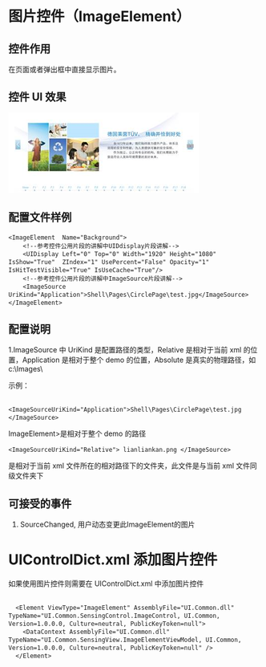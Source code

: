 # **图片控件**（**ImageElement**）

## 控件作用

在页面或者弹出框中直接显示图片。

## 控件 UI 效果

![Placeholder](../images/imageelement_1.png)

## 配置文件样例

```
<ImageElement  Name="Background">
    <!--参考控件公用片段的讲解中UIDdisplay片段讲解-->
    <UIDisplay Left="0" Top="0" Width="1920" Height="1080" IsShow="True"  ZIndex="1" UsePercent="False" Opacity="1" IsHitTestVisible="True" IsUseCache="True"/>
    <!--参考控件公用片段的讲解中ImageSource片段讲解-->
    <ImageSource UriKind="Application">Shell\Pages\CirclePage\test.jpg</ImageSource>
</ImageElement>
```

## 配置说明

1.ImageSource 中 UriKind 是配置路径的类型，Relative 是相对于当前 xml 的位置，Application 是相对于整个 demo 的位置，Absolute 是真实的物理路径，如 c:\Images\

示例：

```

<ImageSourceUriKind="Application">Shell\Pages\CirclePage\test.jpg </ImageSource>
```

ImageElement>是相对于整个 demo 的路径

```
<ImageSourceUriKind="Relative"> lianliankan.png </ImageSource>
```

是相对于当前 xml 文件所在的相对路径下的文件夹，此文件是与当前 xml 文件同级文件夹下

## 可接受的事件

1. SourceChanged, 用户动态变更此ImageElement的图片

# UIControlDict.xml 添加图片控件

如果使用图片控件则需要在 UIControlDict.xml 中添加图片控件

```

  <Element ViewType="ImageElement" AssemblyFile="UI.Common.dll" TypeName="UI.Common.SensingControl.ImageControl, UI.Common, Version=1.0.0.0, Culture=neutral, PublicKeyToken=null">
    <DataContext AssemblyFile="UI.Common.dll" TypeName="UI.Common.SensingView.ImageElementViewModel, UI.Common, Version=1.0.0.0, Culture=neutral, PublicKeyToken=null" />
  </Element>
```
